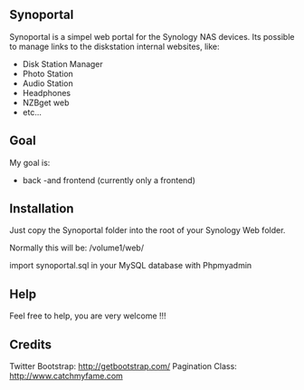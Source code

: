 Synoportal
----------

Synoportal is a simpel web portal for the Synology NAS devices.
Its possible to manage links to the diskstation internal websites, like:
* Disk Station Manager
* Photo Station
* Audio Station
* Headphones
* NZBget web 
* etc...

Goal
----
My goal is:
- back -and frontend (currently only a frontend)

Installation
------------
Just copy the Synoportal folder into the root of your Synology Web folder.

Normally this will be: /volume1/web/

import synoportal.sql in your MySQL database with Phpmyadmin

Help
----
Feel free to help, you are very welcome  !!!

Credits
-------
Twitter Bootstrap: http://getbootstrap.com/
Pagination Class: http://www.catchmyfame.com
